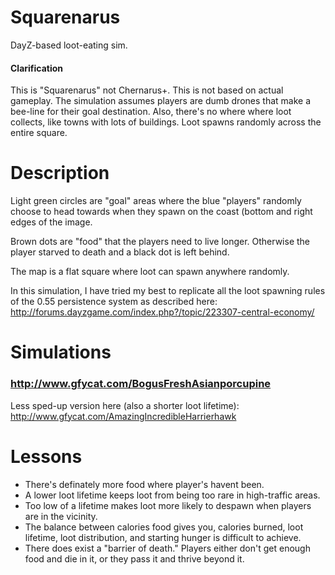# Squarenarus
DayZ-based loot-eating sim.

#### Clarification
This is "Squarenarus" not Chernarus+. This is not based on actual gameplay. The simulation assumes players are dumb drones that make a bee-line for their goal destination. Also, there's no where where loot collects, like towns with lots of buildings. Loot spawns randomly across the entire square.

# Description

Light green circles are "goal" areas where the blue "players" randomly choose to head towards when they spawn on the coast (bottom and right edges of the image.

Brown dots are "food" that the players need to live longer. Otherwise the player starved to death and a black dot is left behind.

The map is a flat square where loot can spawn anywhere randomly.

In this simulation, I have tried my best to replicate all the loot spawning rules of the 0.55 persistence system as described here: http://forums.dayzgame.com/index.php?/topic/223307-central-economy/

# Simulations

### http://www.gfycat.com/BogusFreshAsianporcupine

Less sped-up version here (also a shorter loot lifetime): http://www.gfycat.com/AmazingIncredibleHarrierhawk

# Lessons

* There's definately more food where player's havent been.
* A lower loot lifetime keeps loot from being too rare in high-traffic areas.
* Too low of a lifetime makes loot more likely to despawn when players are in the vicinity.
* The balance between calories food gives you, calories burned, loot lifetime, loot distribution, and starting hunger is difficult to achieve.
* There does exist a "barrier of death." Players either don't get enough food and die in it, or they pass it and thrive beyond it.
